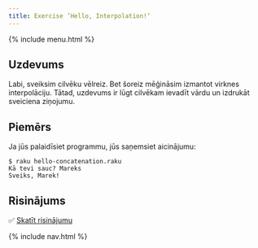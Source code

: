 ```yaml
---
title: Exercise ’Hello, Interpolation!‘
---
```


{% include menu.html %}

## Uzdevums

Labi, sveiksim cilvēku vēlreiz. Bet šoreiz mēģināsim izmantot virknes interpolāciju. Tātad, uzdevums ir lūgt cilvēkam ievadīt vārdu un izdrukāt sveiciena ziņojumu.

## Piemērs

Ja jūs palaidīsiet programmu, jūs saņemsiet aicinājumu:

```console
$ raku hello-concatenation.raku
Kā tevi sauc? Mareks
Sveiks, Marek!
```

## Risinājums

✅ [Skatīt risinājumu](solution)

{% include nav.html %}